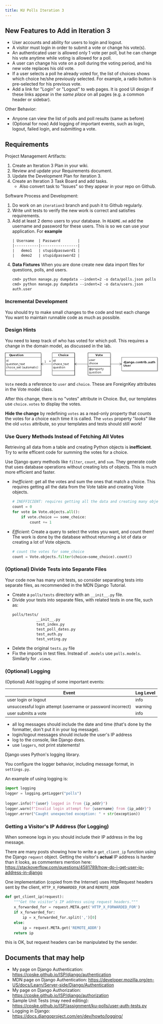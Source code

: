 ```yaml
---
title: KU Polls Iteration 3
---
```


## New Features to Add in Iteration 3

- User accounts and ability for users to login and logout.
- A visitor must login in order to submit a vote or change his vote(s).
- An authenticated user is allowed only 1 vote per poll, but he can change his vote anytime while voting is allowed for a poll.
- A user can change his vote on a poll during the voting period, and his new vote replaces his old vote. 
- If a user selects a poll he already voted for, the list of choices shows which choice he/she previously selected. For example, a radio button is pre-selected for his previous vote.
- Add a link for "Login" or "Logout" to web pages.  It is good UI design if these links appear in the *same place* on all pages (e.g. a common header or sidebar).

Other Behavior:

- Anyone can view the list of polls and poll results (same as before)
- (Optional for now) Add logging of important events, such as login, logout, failed login, and submitting a vote.

## Requirements

Project Management Artifacts:

1. Create an Iteration 3 Plan in your wiki.
2. Review and update your Requirements document. 
3. Update the Development Plan for iteration 3.
4. Create an Iteration 3 Task Board and add tasks.
   - Also convert task to "Issues" so they appear in your repo on Github.

Software Process and Development:

1. Do work on an `iteration3` branch and push it to Github regularly.
2. Write unit tests to verify the new work is correct and satisfies requirements.
3. Add at least 2 demo users to your database.  In `README.md` add the username and password for these users.  This is so we can use your application.  For **example**
   ```
   | Username  | Password        |
   |-----------|-----------------|
   |   demo1   | stupidpassword1 |
   |   demo2   | stupidpassword2 |
   ```
4. **Data Fixtures** When you are done create new data import files for questions, polls, and users.
   ```
   cmd> python manage.py dumpdata --indent=2 -o data/polls.json polls 
   cmd> python manage.py dumpdata --indent=2 -o data/users.json auth.user
   ```


### Incremental Development

You should try to make small changes to the code and test each change
You want to maintain runnable code as much as possible.  

### Design Hints

You need to keep track of who has voted for which poll.
This requires a change in the domain model, as discussed in the lab.

![user-vote-choice](user-vote-choice.png)

`Vote` needs a reference to `user` and `choice`. These are ForeignKey attributes in the Vote model class.

After this change, there is no "votes" attribute in Choice.
But, our templates use `choice.votes` to display the votes. 

**Hide the change** by redefining `votes` as a read-only property
that counts the votes for a choice each time it is called.
The `votes` property "*looks*" like the old `votes` attribute,
so your templates and tests should still work!


### Use Query Methods Instead of Fetching All Votes

Retrieving all data from a table and creating Python objects is **inefficient**.
Try to write efficent code for summing the votes for a choice.

Use Django query methods like `filter`, `count`, and `sum`.
They generate code that uses database operations without creating lots of objects.  This is much more efficient and faster.

- *Inefficient*: get all the votes and sum the ones that match a choice. This requires getting all the data from the Vote table and creating Vote objects.
   ```python
   # INEFFICIENT: requires getting all the data and creating many objects
   count = 0
   for vote in Vote.objects.all():
       if vote.choice == some_choice:
           count += 1
   ```

- *Efficient*: Create a query to select the votes you want, and count them!  The work is done by the database without returning a lot of data or creating a lot of Vote objects. 
   ```python
   # count the votes for some_choice
   count = Vote.objects.filter(choice=some_choice).count()
   ```

### (Optional) Divide Tests into Separate Files

Your code now has many unit tests, so consider separating tests
into separate files, as recommended in the MDN Django Tutorial.

- Create a `polls/tests` directory with an `__init__.py` file.
- Divide your tests into separate files, with related tests in one file, such as:
  ```
  polls/tests/
             __init__.py
             test_index.py
             test_poll_dates.py
             test_auth.py
             test_voting.py
   ```
- Delete the original `tests.py` file
- Fix the imports in test files. Instead of `.models` use `polls.models`. Similarly for `.views`.


### (Optional) Logging

(Optional) Add logging of some important events:

| Event                      | Log Level |
|----------------------------|-----------|
| user login or logout       | info      |
| unsuccessful login attempt (username or password incorrect) | warning |
| user submits a vote        | info      |

- all log messages should include the date and time (that's done by the formatter, don't put it in your log message).
- login/logout messages should include the user's IP address
- log to the console, like Django does.
- use `loggers`, not print statements!

Django uses Python's logging library. 

You configure the logger behavior, including message format, in `settings.py`.

An example of using logging is:

```python
import logging
logger = logging.getLogger("polls") 

logger.info(f"{user} logged in from {ip_addr}")
logger.warn(f"Invalid login attempt for {username} from {ip_addr}")
logger.error("Caught unexpected exception: " + str(exception))
```

### Getting a Visitor's IP Address (for Logging)

When someone logs in you should include their IP address in the log message.

There are many posts showing how to write a `get_client_ip` 
function using the Django `request` object.
Getting the visitor's **actual** IP address is harder than it looks,
as commenters mention here:
<https://stackoverflow.com/questions/4581789/how-do-i-get-user-ip-address-in-django>

One implementation (copied from the Internet)
uses HttpRequest headers sent by the client, 
`HTTP_X_FORWARDED_FOR` and `REMOTE_ADDR`

```python
def get_client_ip(request):
    """Get the visitor’s IP address using request headers."""
    x_forwarded_for = request.META.get('HTTP_X_FORWARDED_FOR')
    if x_forwarded_for:
        ip = x_forwarded_for.split(',')[0]
    else:
        ip = request.META.get('REMOTE_ADDR')
    return ip
```
this is OK, but request headers can be manipulated by the sender.

## Documents that may help

- My page on Django Authentication: <https://cpske.github.io/ISP/django/authentication>
- MDN page on Django Authentication: <https://developer.mozilla.org/en-US/docs/Learn/Server-side/Django/Authentication>
- My page on Django Authorization: <https://cpske.github.io/ISP/django/authorization>
- Sample Unit Tests (may need editing): <https://cpske.github.io/ISP/assignment/ku-polls/user-auth-tests.py>
- Logging in Django: <https://docs.djangoproject.com/en/dev/howto/logging/>
